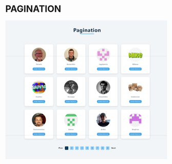 # PAGINATION

[![Pagination](./design/27-pagination.jpeg)](https://javascript-27-pagination.netlify.app)
